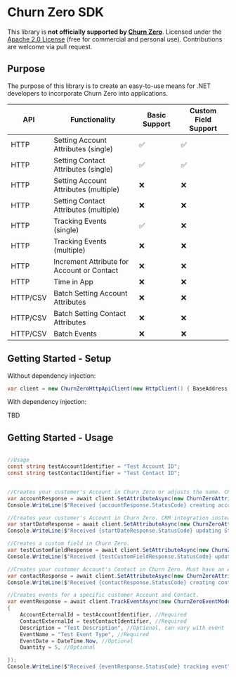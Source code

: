﻿# Churn Zero SDK

This library is __not officially supported by [Churn Zero](https://www.churnzero.com/)__.
Licensed under the [Apache 2.0 License](LICENSE) (free for commercial and personal use). Contributions are welcome via pull request.


## Purpose

The purpose of this library is to create an easy-to-use means for .NET developers to incorporate Churn Zero into applications.


| API | Functionality | Basic Support | Custom Field Support
|-|-|-|-|
| HTTP | Setting Account Attributes (single) |✅|✅
| HTTP | Setting Contact Attributes (single) |✅|✅
| HTTP | Setting Account Attributes (multiple) |❌|❌
| HTTP | Setting Contact Attributes (multiple) |❌|❌
| HTTP | Tracking Events (single) | ✅ | ❌
| HTTP | Tracking Events (multiple) | ❌ | ❌
| HTTP | Increment Attribute for Account or Contact | ❌ | ❌
| HTTP | Time in App | ❌ | ❌
| HTTP/CSV | Batch Setting Account Attributes | ❌ |❌
| HTTP/CSV | Batch Setting Contact Attributes | ❌ |❌
| HTTP/CSV | Batch Events | ❌ |❌


## Getting Started - Setup

Without dependency injection:
```cs
var client = new ChurnZeroHttpApiClient(new HttpClient() { BaseAddress = "https://mychurnzerourl.com/"}, "myAppKey"});
```

With dependency injection:

TBD

## Getting Started - Usage

```cs

//Usage
const string testAccountIdentifier = "Test Account ID";
const string testContactIdentifier = "Test Contact ID";


//Creates your customer's Account in Churn Zero or adjusts the name. CRM integration instead is recommended.
var accountResponse = await client.SetAttributeAsync(new ChurnZeroAttributeModel(testAccountIdentifier, StandardAccountFields.Name, "Test Customer Account"));
Console.WriteLine($"Received {accountResponse.StatusCode} creating account");

//Creates your customer's Account in Churn Zero. CRM integration instead is recommended.
var startDateResponse = await client.SetAttributeAsync(new ChurnZeroAttributeModel(testAccountIdentifier, StandardAccountFields.StartDate, DateTime.Now));
Console.WriteLine($"Received {startDateResponse.StatusCode} updating Start Date on account");

//Creates a custom field in Churn Zero.
var testCustomFieldResponse = await client.SetAttributeAsync(new ChurnZeroAttributeModel("Test Custom Field", "Test Custom Field Value", EntityTypes.Account, testAccountIdentifier));
Console.WriteLine($"Received {testCustomFieldResponse.StatusCode} updating Custom Field on account");

//Creates your customer Account's Contact in Churn Zero. Must have an Account created first.
var contactResponse = await client.SetAttributeAsync(new ChurnZeroAttributeModel(testAccountIdentifier, testContactIdentifier, StandardContactFields.FirstName, "Test Customer First Name"));
Console.WriteLine($"Received {contactResponse.StatusCode} creating contact");

//Creates events for a specific customer Account and Contact.
var eventResponse = await client.TrackEventAsync(new ChurnZeroEventModel()
{
    AccountExternalId = testAccountIdentifier, //Required
    ContactExternalId = testContactIdentifier, //Required
    Description = "Test Description", //Optional, can vary with event
    EventName = "Test Event Type", //Required
    EventDate = DateTime.Now, //Optional
    Quantity = 5, //Optional

});
Console.WriteLine($"Received {eventResponse.StatusCode} tracking event");


```